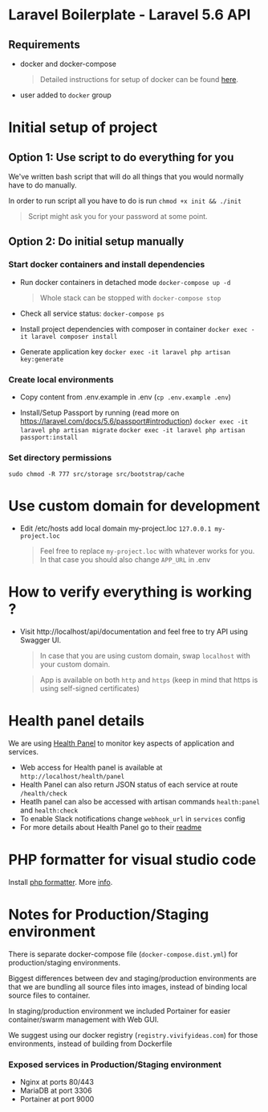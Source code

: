 # Laravel Boilerplate - Laravel 5.6 API

## Requirements

- docker and docker-compose

  > Detailed instructions for setup of docker can be found [here](https://www.docker.com/community-edition).

- user added to `docker` group

# Initial setup of project

## Option 1: Use script to do everything for you

We've written bash script that will do all things that you would normally have to do manually.

In order to run script all you have to do is run `chmod +x init && ./init`

> Script might ask you for your password at some point.

## Option 2: Do initial setup manually

### Start docker containers and install dependencies

- Run docker containers in detached mode
  `docker-compose up -d`

  > Whole stack can be stopped with `docker-compose stop`

- Check all service status:
  `docker-compose ps`

- Install project dependencies with composer in container
  `docker exec -it laravel composer install`

- Generate application key
  `docker exec -it laravel php artisan key:generate`

### Create local environments

- Copy content from .env.example in .env (`cp .env.example .env`)

- Install/Setup Passport by running (read more on https://laravel.com/docs/5.6/passport#introduction)
  `docker exec -it laravel php artisan migrate`
  `docker exec -it laravel php artisan passport:install`

### Set directory permissions

`sudo chmod -R 777 src/storage src/bootstrap/cache`

# Use custom domain for development

- Edit /etc/hosts add local domain my-project.loc
  `127.0.0.1 my-project.loc`
  > Feel free to replace `my-project.loc` with whatever works for you. In that case you should also change `APP_URL` in .env

# How to verify everything is working ?

- Visit http://localhost/api/documentation and feel free to try API using Swagger UI.

  > In case that you are using custom domain, swap `localhost` with your custom domain.

  > App is available on both `http` and `https` (keep in mind that https is using self-signed certificates)

# Health panel details

We are using [Health Panel](https://github.com/antonioribeiro/health) to monitor key aspects of application and services.

- Web access for Health panel is available at `http://localhost/health/panel`
- Health Panel can also return JSON status of each service at route `/health/check`
- Heatlh panel can also be accessed with artisan commands `health:panel` and `health:check`
- To enable Slack notifications change `webhook_url` in `services` config
- For more details about Health Panel go to their [readme](https://github.com/antonioribeiro/health/blob/master/README.md)

# PHP formatter for visual studio code

Install [php formatter](https://marketplace.visualstudio.com/items?itemName=Sophisticode.php-formatter). More [info](https://github.com/Dickurt/vscode-php-formatter/wiki).

# Notes for Production/Staging environment

There is separate docker-compose file (`docker-compose.dist.yml`) for production/staging environments.

Biggest differences between dev and staging/production environments are that we are bundling all source files into images, instead of binding local source files to container.

In staging/production environment we included Portainer for easier container/swarm management with Web GUI.

We suggest using our docker registry (`registry.vivifyideas.com`) for those environments, instead of building from Dockerfile

### Exposed services in Production/Staging environment

- Nginx at ports 80/443
- MariaDB at port 3306
- Portainer at port 9000
